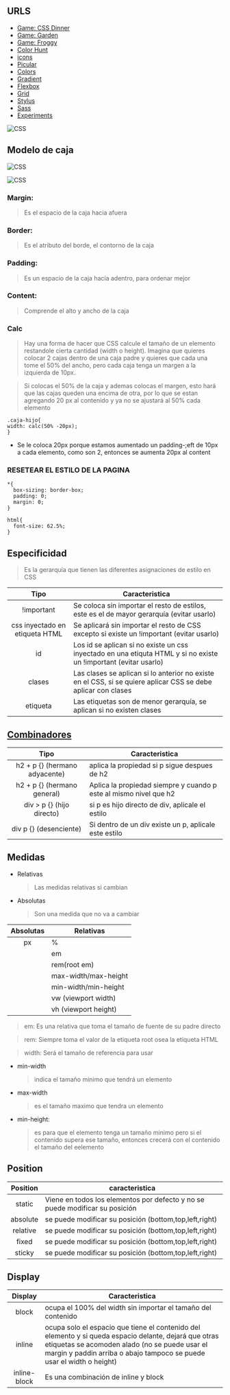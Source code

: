 ## URLS

- [Game: CSS Dinner](https://flukeout.github.io/)
- [Game: Garden](https://cssgridgarden.com/#es)
- [Game: Froggy](https://flexboxfroggy.com/#es)
- [Color Hunt](https://colorhunt.co/)
- [icons](https://iconos8.es/)
- [Picular](https://picular.co/Video)
- [Colors](https://coolors.co/)
- [Gradient](https://cssgradient.io/gradient-backgrounds/)
- [Flexbox](https://css-tricks.com/snippets/css/a-guide-to-flexbox/)
- [Grid](https://css-tricks.com/snippets/css/complete-guide-grid/)
- [Stylus](https://stylus-lang.com/)
- [Sass](https://sass-lang.com/guide)
- [Experiments](https://labs.jensimmons.com/)

![CSS](./imgs/reglacss.png)

## Modelo de caja

![CSS](./imgs/mdc.png)

![CSS](./imgs/mdcd.png)

### Margin:

> Es el espacio de la caja hacia afuera

### Border:

> Es el atributo del borde, el contorno de la caja

### Padding:

> Es un espacio de la caja hacia adentro, para ordenar mejor

### Content:

> Comprende el alto y ancho de la caja

### Calc

> Hay una forma de hacer que CSS calcule el tamaño de un elemento restandole cierta cantidad (width o height). Imagina que quieres colocar 2 cajas dentro de una caja padre y quieres que cada una tome el 50% del ancho, pero cada caja tenga un margen a la izquierda de 10px.

> Si colocas el 50% de la caja y ademas colocas el margen, esto hará que las cajas queden una encima de otra, por lo que se estan agregando 20 px al contenido y ya no se ajustará al 50% cada elemento

```
.caja-hijo{
width: calc(50% -20px);
}
```

- Se le coloca 20px porque estamos aumentado un padding-;eft de 10px a cada elemento, como son 2, entonces se aumenta 20px al content

### RESETEAR EL ESTILO DE LA PAGINA

```
*{
  box-sizing: border-box;
  padding: 0;
  margin: 0;
}

html{
  font-size: 62.5%;
}
```

## Especificidad

> Es la gerarquía que tienen las diferentes asignaciones de estilo en CSS

|              Tipo              | Caracteristica                                                                                                   |
| :----------------------------: | ---------------------------------------------------------------------------------------------------------------- |
|           !important           | Se coloca sin importar el resto de estilos, este es el de mayor gerarquía (evitar usarlo)                        |
| css inyectado en etiqueta HTML | Se aplicará sin importar el resto de CSS excepto si existe un !important (evitar usarlo)                         |
|               id               | Los id se aplican si no existe un css inyectado en una etiquta HTML y si no existe un !important (evitar usarlo) |
|             clases             | Las clases se aplican si lo anterior no existe en el CSS, si se quiere aplicar CSS se debe aplicar con clases    |
|            etiqueta            | Las etiquetas son de menor gerarquía, se aplican si no existen clases                                            |

## [Combinadores](https://developer.mozilla.org/en-US/docs/Learn/CSS/Building_blocks/Selectors/Combinators)

|             Tipo              | Caracteristica                                                    |
| :---------------------------: | ----------------------------------------------------------------- |
| h2 + p {} (hermano adyacente) | aplica la propiedad si p sigue despues de h2                      |
|  h2 + p {} (hermano general)  | Aplica la propiedad siempre y cuando p este al mismo nivel que h2 |
|   div > p {} (hijo directo)   | si p es hijo directo de div, aplicale el estilo                   |
|    div p {} (desenciente)     | Si dentro de un div existe un p, aplicale este estilo             |

## Medidas

- Relativas

  > Las medidas relativas si cambian

- Absolutas
  > Son una medida que no va a cambiar

| Absolutas | Relativas            |
| :-------: | -------------------- |
|    px     | %                    |
|           | em                   |
|           | rem(root em)         |
|           | max-width/max-height |
|           | min-width/min-height |
|           | vw (viewport width)  |
|           | vh (viewport height) |

> em: Es una relativa que toma el tamaño de fuente de su padre directo

> rem: Siempre toma el valor de la etiqueta root osea la etiqueta HTML

> width: Será el tamaño de referencia para usar

- min-width
  > indica el tamaño minimo que tendrá un elemento
- max-width

  > es el tamaño maximo que tendra un elemento

- min-height:
  > es para que el elemento tenga un tamaño minimo pero si el contenido supera ese tamaño, entonces crecerá con el contenido el tamaño del eelemento

## Position

| Position | caracteristica                                                               |
| :------: | ---------------------------------------------------------------------------- |
|  static  | Viene en todos los elementos por defecto y no se puede modificar su posición |
| absolute | se puede modificar su posición (bottom,top,left,right)                       |
| relative | se puede modificar su posición (bottom,top,left,right)                       |
|  fixed   | se puede modificar su posición (bottom,top,left,right)                       |
|  sticky  | se puede modificar su posición (bottom,top,left,right)                       |

## Display

|   Display    | Caracteristica                                                                                                                                                                                                                  |
| :----------: | ------------------------------------------------------------------------------------------------------------------------------------------------------------------------------------------------------------------------------- |
|    block     | ocupa el 100% del width sin importar el tamaño del contenido                                                                                                                                                                    |
|    inline    | ocupa solo el espacio que tiene el contenido del elemento y si queda espacio delante, dejará que otras etiquetas se acomoden alado (no se puede usar el margin y paddin arriba o abajo tampoco se puede usar el width o height) |
| inline-block | Es una combinación de inline y block                                                                                                                                                                                            |
